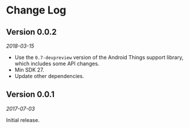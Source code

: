 Change Log
==========

## Version 0.0.2

_2018-03-15_

 *  Use the `0.7-devpreview` version of the Android Things support library, which includes some API changes.
 *  Min SDK 27.
 *  Update other dependencies.

## Version 0.0.1

_2017-07-03_

Initial release.
